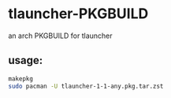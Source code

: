 # tlauncher-PKGBUILD
an arch PKGBUILD for tlauncher

## usage:
```bash
makepkg 
sudo pacman -U tlauncher-1-1-any.pkg.tar.zst
```
